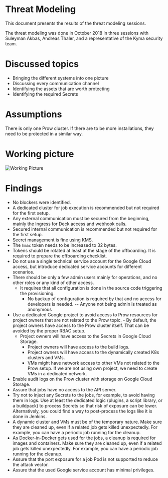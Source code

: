 # Threat Modeling
This document presents the results of the threat modeling sessions.

The threat modeling was done in October 2018 in three sessions with Suleyman Akbas, Andreas Thaler, and a representative of the Kyma security team.

# Discussed topics
- Bringing the different systems into one picture
- Discussing every communication channel
- Identifying the assets that are worth protecting
- Identifying the required Secrets

# Assumptions
There is only one Prow cluster. If there are to be more installations, they need to be protected in a similar way.

# Working picture
![Working Picture](assets/landscape.JPG)

# Findings
- No blockers were identified.
- A dedicated cluster for job execution is recommended but not required for the first setup.
- Any external communication must be secured from the beginning, mainly the Ingress for Deck access and webhook calls.
- Secured internal communication is recommended but not required for the first setup.
- Secret management is fine using KMS.
- The `hmac` token needs to be increased to 32 bytes.
- Tokens should be rotated at least at the stage of the offboarding. It is required to prepare the offboarding checklist.
- Do not use a single technical service account for the Google Cloud access, but introduce dedicated service accounts for different scenarios.
- There should be only a few admin users mainly for operations, and no other roles or any kind of other access.
     - It requires that all configuration is done in the source code triggering the provisioning.
       - No backup of configuration is required by that and no access for developers is needed.
-- Anyone not being admin is treated as anonymous
- Use a dedicated Google project to avoid access to Prow resources for project owners that are not related to the Prow topic.
      - By default, the project owners have access to the Prow cluster itself. That can be avoided by the proper RBAC setup.
   - Project owners will have access to the Secrets in Google Cloud Storage.
      - Project owners will have access to the build logs.
       - Project owners will have access to the dynamically created K8s clusters and VMs.
       - VMs might have network access to other VMs not related to the Prow setup. If we are not using own project, we need to create VMs in a dedicated network.
- Enable audit logs on the Prow cluster with storage on Google Cloud Storage.
- Assure that jobs have no access to the API server.
- Try not to inject any Secrets to the jobs, for example, to avoid having them in logs. Use at least the dedicated logic (plugins, a script library, or a buildpack) to process Secrets so that risk of exposure can be lower. Alternatively, you could find a way to post-process the logs like it is done in Jenkins.
- A dynamic cluster and VMs must be of the temporary nature. Make sure they are cleaned up, even if a related job gets killed unexpectedly. For example, you can have a periodic job running for the cleanup.
- As Docker-in-Docker gets used for the jobs, a cleanup is required for images and containers. Make sure they are cleaned up, even if a related job gets killed unexpectedly. For example, you can have a periodic job running for the cleanup.
- Assure that the port exposure for a job Pod is not supported to reduce the attack vector.
- Assure that the used Google service account has minimal privileges.

